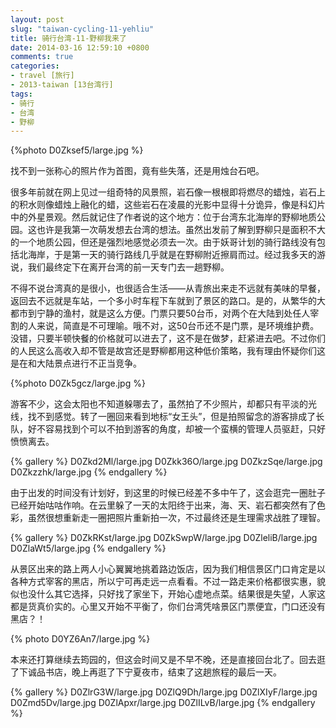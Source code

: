 ```yaml
---
layout: post
slug: "taiwan-cycling-11-yehliu"
title: 骑行台湾-11-野柳我来了
date: 2014-03-16 12:59:10 +0800
comments: true
categories:
- travel [旅行]
- 2013-taiwan [13台湾行]
tags:
- 骑行
- 台湾
- 野柳
---
```


{%photo D0Zksef5/large.jpg %}

找不到一张称心的照片作为首图，竟有些失落，还是用烛台石吧。

很多年前就在网上见过一组奇特的风景照，岩石像一根根即将燃尽的蜡烛，岩石上的积水则像蜡烛上融化的蜡，这些岩石在凌晨的光影中显得十分诡异，像是科幻片中的外星景观。然后就记住了作者说的这个地方：位于台湾东北海岸的野柳地质公园。这也许是我第一次萌发想去台湾的想法。虽然出发前了解到野柳只是面积不大的一个地质公园，但还是强烈地感觉必须去一次。由于妖哥计划的骑行路线没有包括北海岸，于是第一天的骑行路线几乎就是在野柳附近擦肩而过。经过我多天的游说，我们最终定下在离开台湾的前一天专门去一趟野柳。

不得不说台湾真的是很小，也很适合生活——从青旅出来走不远就有美味的早餐，返回去不远就是车站，一个多小时车程下车就到了景区的路口。是的，从繁华的大都市到宁静的渔村，就是这么方便。门票只要50台币，对两个在大陆到处任人宰割的人来说，简直是不可理喻。哦不对，这50台币还不是门票，是环境维护费。没错，只要半顿快餐的价格就可以进去了，这不是在做梦，赶紧进去吧。不过你们的人民这么高收入却不管是故宫还是野柳都用这种低价策略，我有理由怀疑你们这是在和大陆景点进行不正当竞争。

<!-- more -->

{%photo D0Zk5gcz/large.jpg %}

游客不少，这会太阳也不知道躲哪去了，虽然拍了不少照片，却都只有平淡的光线，找不到感觉。转了一圈回来看到地标“女王头”，但是拍照留念的游客排成了长队，好不容易找到个可以不拍到游客的角度，却被一个蛮横的管理人员驱赶，只好愤愤离去。

{% gallery %}
D0Zkd2Ml/large.jpg
D0Zkk36O/large.jpg
D0ZkzSqe/large.jpg
D0Zkzzhk/large.jpg
{% endgallery %}

由于出发的时间没有计划好，到这里的时候已经差不多中午了，这会逛完一圈肚子已经开始咕咕作响。在云里躲了一天的太阳终于出来，海、天、岩石都突然有了色彩，虽然很想重新走一圈把照片重新拍一次，不过最终还是生理需求战胜了理智。

{% gallery %}
D0ZkRKst/large.jpg
D0ZkSwpW/large.jpg
D0ZleliB/large.jpg
D0ZlaWt5/large.jpg
{% endgallery %}

从景区出来的路上两人小心翼翼地挑着路边饭店，因为我们相信景区门口肯定是以各种方式宰客的黑店，所以宁可再走远一点看看。不过一路走来价格都很实惠，貌似也没什么其它选择，只好找了家坐下，开始心虚地点菜。结果很是失望，人家这都是货真价实的。心里又开始不平衡了，你们台湾凭啥景区门票便宜，门口还没有黑店？！

{% photo D0YZ6An7/large.jpg %}

本来还打算继续去筠园的，但这会时间又是不早不晚，还是直接回台北了。回去逛了下诚品书店，晚上再逛了下宁夏夜市，结束了这趟旅程的最后一天。

{% gallery %}
D0ZlrG3W/large.jpg
D0ZlQ9Dh/large.jpg
D0ZlXIyF/large.jpg
D0Zmd5Dv/large.jpg
D0ZlApxr/large.jpg
D0ZlILvB/large.jpg
{% endgallery %}
